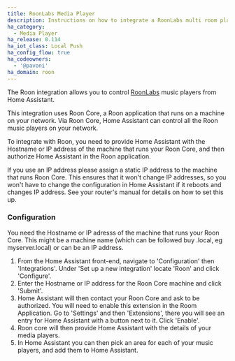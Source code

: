 ```yaml
---
title: RoonLabs Media Player
description: Instructions on how to integrate a RoonLabs multi room player into Home Assistant.
ha_category:
  - Media Player
ha_release: 0.114
ha_iot_class: Local Push
ha_config_flow: true
ha_codeowners:
  - '@pavoni'
ha_domain: roon
---
```


The Roon integration allows you to control [RoonLabs](https://roonlabs.com/) music players from Home Assistant.

This integration uses Roon Core, a Roon application that runs on a machine on your network. Via Roon Core, Home Assistant can control all the Roon music players on your network.

To integrate with Roon, you need to provide Home Assistant with the Hostname or IP address of the machine that runs your Roon Core, and then authorize Home Assistant in the Roon application.

<div class='note'>

If you use an IP address please assign a static IP address to the machine that runs Roon Core. This ensures that it won't change IP addresses, so you won't have to change the configuration in Home Assistant if it reboots and changes IP address. See your router's manual for details on how to set this up.

</div>

### Configuration

<div class='note'>

  You need the Hostname or IP adresss of the machine that runs your Roon Core. This might be a machine name (which can be followed buy .local, eg myserver.local) or can be an IP address.

</div>

1. From the Home Assistant front-end, navigate to 'Configuration' then 'Integrations'. Under 'Set up a new integration' locate 'Roon' and click 'Configure'.
2. Enter the Hostname or IP address for the Roon Core machine and click 'Submit'.
3. Home Assistant will then contact your Roon Core and ask to be authorized. You will need to enable this extension in the Room Application. Go to 'Settings' and then 'Extensions', there you will see an entry for Home Assistant with a button next to it. Click 'Enable'.
4. Roon core will then provide Home Assistant with the details of your media players.
5. In Home Assistant you can then pick an area for each of your music players, and add them to Home Assistant.
